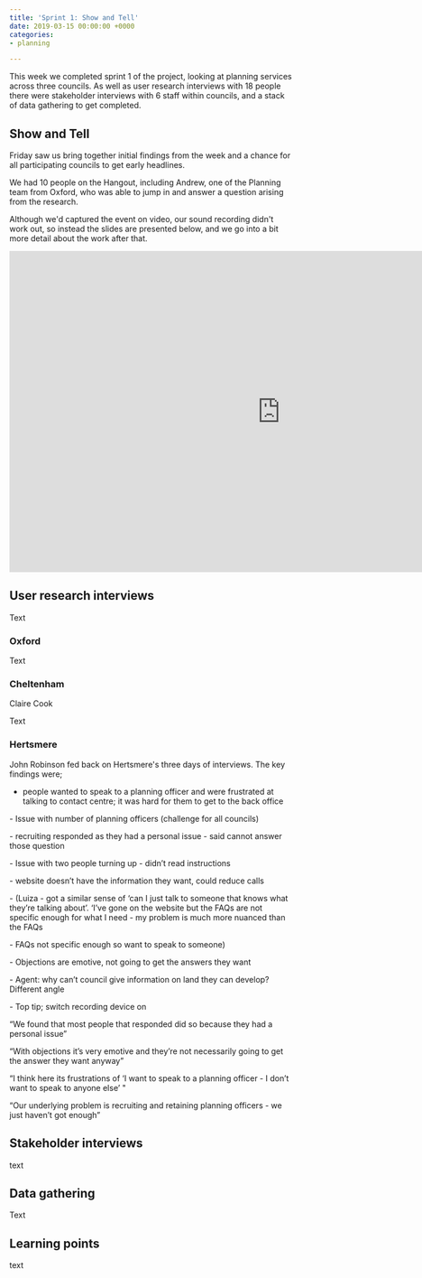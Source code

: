```yaml
---
title: 'Sprint 1: Show and Tell'
date: 2019-03-15 00:00:00 +0000
categories:
- planning

---
```

This week we completed sprint 1 of the project, looking at planning services across three councils. As well as user research interviews with 18 people there were stakeholder interviews with 6 staff within councils, and a stack of data gathering to get completed.

## Show and Tell

Friday saw us bring together initial findings from the week and a chance for all participating councils to get early headlines.

We had 10 people on the Hangout, including Andrew, one of the Planning team from Oxford, who was able to jump in and answer a question arising from the research. 

Although we'd captured the event on video, our sound recording didn't work out, so instead the slides are presented below, and we go into a bit more detail about the work after that. 

<iframe src="https://docs.google.com/presentation/d/e/2PACX-1vRL60AkTgPt42DSsPPfXepnQca6IR7iircKCS7ixlylSyPr0m_S6GRi94dUAH41u5nNAuIB_vXlN4jO/embed?start=false&loop=false&delayms=5000" frameborder="0" width="960" height="569" allowfullscreen="true" mozallowfullscreen="true" webkitallowfullscreen="true"></iframe>

## User research interviews

Text

### Oxford

Text

### Cheltenham

Claire Cook

Text

### Hertsmere

John Robinson fed back on Hertsmere's three days of interviews. The key findings were;

* people wanted to speak to a planning officer and were frustrated at talking to contact centre; it was hard for them to get to the back office

\- Issue with number of planning officers (challenge for all councils)

\- recruiting responded as they had a personal issue - said cannot answer those question

\- Issue with two people turning up - didn’t read instructions

\- website doesn’t have the information they want, could reduce calls

\- (Luiza - got a similar sense of ‘can I just talk to someone that knows what they’re talking about’. ‘I’ve gone on the website but the FAQs are not specific enough for what I need - my problem is much more nuanced than the FAQs

\- FAQs not specific enough so want to speak to someone)

\- Objections are emotive, not going to get the answers they want

\- Agent: why can’t council give information on land they can develop? Different angle

\- Top tip; switch recording device on

“We found that most people that responded did so because they had a personal issue”

“With objections it’s very emotive and they’re not necessarily going to get the answer they want anyway”

“I think here its frustrations of ‘I want to speak to a planning officer - I don’t want to speak to anyone else’ "

“Our underlying problem is recruiting and retaining planning officers - we just haven’t got enough”

## Stakeholder interviews

text

## Data gathering

Text

## Learning points

text